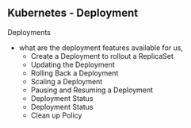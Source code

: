 ## Kubernetes - Deployment

Deployments 
- what are the deployment features available for us,
    - Create a Deployment to rollout a ReplicaSet
    - Updating the Deployment
    - Rolling Back a Deployment
    - Scaling a Deployment
    - Pausing and Resuming a Deployment
    - Deployment Status
    - Deployment Status
    - Clean up Policy







